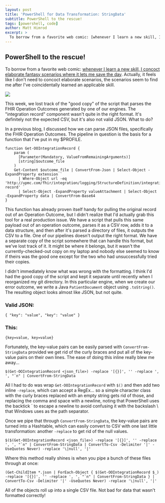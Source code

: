 ```yaml
---
layout: post
title: 'PowerShell for Data Transformation: StringData'
subtitle: PowerShell to the rescue!
tags: [powershell, code]
author: Matt Himrod
excerpt: >
  To borrow from a favorite web comic: [whenever I learn a new skill, I concoct elaborate fantasy scenarios where it lets me save the day](https://xkcd.com/208). Actually, it feels like I don't need to concoct elaborate scenarios, the scenarios seem to find me after I've coincidentally learned an applicable skill.
---
```


## PowerShell to the rescue!

To borrow from a favorite web comic: [whenever I learn a new skill, I concoct elaborate fantasy scenarios where it lets me save the day](https://xkcd.com/208). Actually, it feels like I don't need to concoct elaborate scenarios, the scenarios seem to find me after I've coincidentally learned an applicable skill.

![](https://imgs.xkcd.com/comics/regular_expressions.png)

This week, we lost track of the "good copy" of the script that parses the FHIR Operation Outcomes generated by one of our engines. The "integration record" component wasn't quite in the right format. It's definitely not the expected CSV, but it's also not valid JSON. What to do?

In a previous blog, I discussed how we can parse JSON files, specifically the FHIR Operation Outcomes. The pipeline in question is the basis for a function that I've put in my $PROFILE. 

```
function Get-OOIntegrationRecord {
    param (
      [Parameter(Mandatory, ValueFromRemainingArguments)]
      [string]$outcome_file
    )
    Get-Content $outcome_file | ConvertFrom-Json | Select-Object -ExpandProperty extension `
      | Where-Object url -eq 'http://upmc.com/fhir/integration/logging/StructureDefinition/integration-record' `
      | Select-Object -ExpandProperty valueAttachment | Select-Object -ExpandProperty data | ConvertFrom-Base64
}
```

This function has already proven itself handy for pulling the original record out of an Operation Outcome, but I didn't realize that I'd actually grab this tool for a real production issue. We have a script that pulls this same payload out of an operation outcome, parses it as a CSV row, adds it to a data structure, and then after it's parsed a directory of files, it outputs the CSV to a file. One of our pipelines doesn't output the right format. We have a separate copy of the script somewhere that can handle this format, but we've lost track of it. It might be where it belongs, but it wasn't the currently-checked-out copy on my laptop and nobody else seemed to know if theirs was the good one except for the two who had unsuccessfully tried their copies.

I didn't immediately know what was wrong with the formatting. I think I'd had the good copy of the script and kept it separate until recently when I reorganized my git directory. In this particular engine, when we create our error outcome, we write a Java `PatientDocument` object using `.toString()`. The resulting object looks almost like JSON, but not quite. 

### Valid JSON:

```
{ "key": "value", "key": "value" }
```

### This:

```
{key=value, key=value}
```

Fortunately, the key-value pairs can be easily parsed with `ConvertFrom-StringData` provided we get rid of the curly braces and put all of the key-value pairs on their own lines. The ease of doing this inline really blew me away...

```
$(Get-OOIntegrationRecord <json_file>) -replace '[{}]', '' -replace ', ', "`n" | ConvertFrom-StringData
```

All I had to do was wrap `Get-OOIntegrationRecord` with `$()` and then add two inline `-replace`, which can accept a RegEx... so a simple character class with the curly braces replaced with an empty string gets rid of those, and replacing the comma and space with a newline, noting that PowerShell uses the backtick ` to escape a newline to avoid confusing it with the backslash \ that Windows uses as the path separator.

Once we pipe that through `ConvertFrom-StringData`, the key-value pairs are turned into a Hashtable, which can easily convert to CSV with one last little transformation: another `-replace` to get rid of the null values.

```
$($(Get-OOIntegrationRecord <json_file>) -replace '[{}]', '' -replace ', ', "`n" | ConvertFrom-StringData | ConvertTo-Csv -Delimiter '|' -UseQuotes Never) -replace '\|null', '|'
```

Where this method really shines is when you pipe a bunch of these files through at once:

```
(Get-ChildItem *.json | ForEach-Object { $(Get-OOIntegrationRecord $_) -replace '[{}]', '' -replace ', ', "`n" | ConvertFrom-StringData } | ConvertTo-Csv -Delimiter '|' -UseQuotes Never) -replace '\|null', '|'
```

All of the objects roll up into a single CSV file. Not bad for data that wasn't formatted correctly!